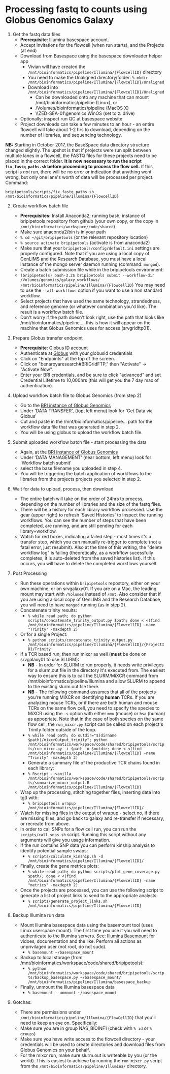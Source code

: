 Processing fastq to counts using Globus Genomics Galaxy
===

1. Get the fastq data files
	+ **Prerequisite**: Illumina basespace account.
	+ Accept invitations for the flowcell (when run starts), and the Projects (at end)
	+ Download from Basespace using the basespace downloader helper app
	 	+ Vivian will have created the `/mnt/bioinformatics/pipeline/Illumina/{FlowcellID}` directory
	 	+ You need to make the Unaligned directory/folder: `% mkdir /mnt/bioinformatics/pipeline/Illumina/{FlowcellID}/Unaligned`
		+ Download into `/mnt/bioinformatics/pipeline/Illumina/{FlowcellID}/Unaligned`
			+ Can be downloaded onto any machine that can mount /mnt/bioinformatics/pipeline (Linux), or 
			+ /Volumes/bioinformatics/pipeline (MacOS X)
			+ \\\\ZED-SEA-01\genomics WinOS (set to z: drive)
	+ Optionally: inspect run QC at basespace website
	+ Project downloads can take a few minutes to an hour - an entire flowcell will take about 1-2 hrs to download, depending on the number of libraries, and sequencing technology.
	
**NB:** Starting in October 2017, the BaseSpace data directory structure changed slightly. The upshot is that if projects were run split between multiple lanes in a flowcell, the FASTQ files for these projects need to be placed in the correct folder. **It is now necessary to run the script `fix_fastq_paths.sh` before proceeding to process the flow cell.** If this script is _not_ run, there will be no error or indication that anything went wrong, but only one lane's worth of data will be processed per project. Command:

`bripipetools/scripts/fix_fastq_paths.sh /mnt/bioinformatics/pipeline/Illumina/{FlowcellID}`


2. Create workflow batch file
	+ **Prerequisites:** Install Anaconda2; running bash; instance of bripipetools repository from github (your own copy, or the copy in `/mnt/bioinformatics/workspace/code/shared`)
	+ Make sure anaconda2/bin is in your path
	+ `% cd ~/git/bripipetools` (or the relevant repository location)
	+ `% source activate bripipetools` (activate is from anaconda2)
	+ Make sure that your `bripipetools/config/default.ini` settings are properly configured. Note that if you are using a local copy of GenLIMS and the Research Database, you must have a local instance of the mongo server daemon running (command: `mongod`). 
	+ Create a batch submission file while in the bripipetools environment:
	+ `(bripipetools) bash-3.2$ bripipetools submit --workflow-dir /Volumes/genomics/galaxy_workflows/ /mnt/bioinformatics/pipeline/Illumina/{FlowcellID}` You may need to use the `--all-workflows` option if you want to use a non standard workflow.
	+ Select projects that have used the same technology, strandedness, and reference genome (or whatever combination you'd like).  The result is a workflow batch file.
	+ Don't worry if the path doesn't look right, use the path that looks like /mnt/bioinformatics/pipeline..., this is how it will appear on the machine that Globus Genomics uses for access (srvgridftp01).

3. Prepare Globus transfer endpoint
	+ **Prerequisite**: Globus ID account
	+ Authenticate at [Globus](https://www.globus.org/app/transfer) with your globusid credentials
	+ Click on "Endpoints" at the top of the screen.
	+ Click on "benaroyaresearch#BRIGridFTP," then "Activate" -> "Activate Now". 
	+ Enter your BRI credentials, and be sure to click "advanced" and set Credential Lifetime to 10,000hrs (this will get you the 7 day max of authentication).

4. Upload workflow batch file to Globus Genomics (from step 2)
	+ Go to the [BRI instance of Globus Genomics](https://bri.globusgenomics.org/)
	+ Under 'DATA TRANSFER', (top, left menu) look for 'Get Data via Globus'
	+ Cut and paste in the /mnt/bioinformatics/pipeline... path for the workflow data file that was generated in step 2.
	+ You will be using globus to upload the workflow batch file.

5. Submit uploaded workflow batch file - start processing the data
	+ Again, at the [BRI instance of Globus Genomics](https://bri.globusgenomics.org/)
	+ Under 'DATA MANAGEMENT' (near bottom, left menu) look for 'Workflow batch submit'
	+ select the base filename you uploaded in step 4.
	+ You will be triggering the batch application of workflows to the libraries from the projects projects you selected in step 2.

6. Wait for data to upload, process, then download
	+ The entire batch will take on the order of 24hrs to process, depending on the number of libraries and the size of the fastq files.
	+ There will be a history for each library workflow processed.  Use the gear (upper right) to refresh 'Saved Histories' to inspect the running workflows. You can see the number of steps that have been completed, are running, and are still pending for each library+workflow.
	+ Watch for red boxes, indicating a failed step - most times it's a transfer step, which you can manually re-trigger to complete (not a fatal error, just resubmit).  Also at the time of this writing, the "delete workflow log" is failing (theoretically, as a workflow sucessfully completes, it is auto-deleted from the saved histories list). If this occurs, you will have to delete the completed workflows yourself.

7. Post Processing
	+ Run these operations within `bripipetools` repostory, either on your own machine, or on srvgalaxy01.  If you are on a Mac, the leading mount may start with `/Volumes` instead of `/mnt`. Also consider that if you are using a local copy of GenLIMS and the Research Database, you will need to have `mongod` running (as in step 2).
	+ Concatenate trinity results:
		+ `% while read path; do python scripts/concatenate_trinity_output.py $path; done < <(find /mnt/bioinformatics/pipeline/Illumina/{FlowcellID} -name "Trinity" -maxdepth 2)`
	+ Or for a single Project:
		+ `% python scripts/concatenate_trinity_output.py /mnt/bioinformatics/pipeline/Illumina/{FlowcellID}/{ProjectID}/Trinity`
	+ If a TCR based run, then run mixcr as well (**must** be done on srvgalaxy01 to use SLURM):
		+ **NB** - In order for SLURM to run properly, it needs write privileges for a slurm.out file in the directory it's executed from. The easiest way to ensure this is to call the SLURM/MiXCR command from /mnt/bioinformatics/pipeline/Illumina and allow SLURM to append to the existing slurm.out file there.
		+ **NB** - The following command assumes that all of the projects you're running MiXCR on identifying **human** TCRs. If you are analyzing mouse TCRs, or if there are both human and mouse TCRs on the same flow cell, you need to specify the species to MiXCR using the `-s` option with either `mmu` (mouse) or `hsa` (human) as appopriate. Note that in the case of both species on the same flow cell, the `run_mixcr.py` script can be called on each project's Trinity folder outside of the loop.
		+ `% while read path; do outdir="$(dirname $path)/mixcrOutput_trinity"; python /mnt/bioinformatics/workspace/code/shared/bripipetools/scripts/run_mixcr.py -i $path -o $outdir; done < <(find /mnt/bioinformatics/pipeline/Illumina/{FlowcellID} -name "Trinity" -maxdepth 2)`
		+ Generate a summary file of the productive TCR chains found in each library:
		+ `% Rscript --vanilla /mnt/bioinformatics/workspace/code/shared/bripipetools/scripts/summarize_mixcr_output.R /mnt/bioinformatics/pipeline/Illumina/{FlowcellID}`
	+ Wrap up the processing, stitching together files, inserting data into tg3 with:
		+ `% bripipetools wrapup /mnt/bioinformatics/pipeline/Illumina/{FlowcellID}/`
	+ Watch for missing files in the output of wrapup - select no, if there are missing files, and go back to galaxy and re-transfer if necessary, or recreate from above.
	+ In order to call SNPs for a flow cell run, you can run the `scripts/call_snps.sh` script. Running this script without any arguments will give you usage information.
	+ If the run contains SNP data you can perform kinship analysis to identify potential sample swaps:
		+ `% scripts/calculate_kinship.sh -d /mnt/bioinformatics/pipeline/Illumina/{FlowcellID}/`
	+ Finally, create the gene metrics plots:
		+ `% while read path; do python scripts/plot_gene_coverage.py $path/; done < <(find /mnt/bioinformatics/pipeline/Illumina/{FlowcellID} -name "metrics" -maxdepth 2)`
	+ Once the projects are processed, you can use the following script to generate a list of project links to send to the appropriate analysts:
		+ `% scripts/generate_project_links.sh /mnt/bioinformatics/pipeline/Illumina/{FlowcellID}`

8. Backup Illumina run data
	+  Mount Illumina basespace data using the basemount tool (uses Linux userspace mount). The first time you use it you will need to authenticate to the Illumina servers.  See: [Illumina Basemount](https://basemount.basespace.illumina.com/) for vidoes, documentation and the like. Perform all actions as unprivilaged user (not root, do not sudo).
		+ `% basemount ~/basespace_mount`
	+ Backup to local storage (from /mnt/bioinformatics/workspace/code/shared/bripipetools):
		+ `% python /mnt/bioinformatics/workspace/code/shared/bripipetools/scripts/backup_basespace.py ~/basespace_mount/ /mnt/bioinformatics/pipeline/Illumina/basespace_backup`
	+ Finally, unmount the Illumina basespace data
		+ `% basemount --unmount ~/basespace_mount`
		
9. Gotchas:
	+ There are permissions under `/mnt/bioinformatics/pipeline/Illumina/{FlowCellID}` that you'll need to keep an eye on. Specifically:
	+ Make sure you are in group NAS_BIOINF1 (check with `% id` or `% groups`)
	+ Make sure you have write access to the flowcell directory - your credentials will be used to create directories and download files from Globus Genomics on your behalf.
	+ For the mixcr run, make sure slurm.out is writeable by you (or the world). This is easiest to achieve by running the `run_mixcr.py` script from the `/mnt/bioinformatics/pipeline/Illumina/` directory. 

